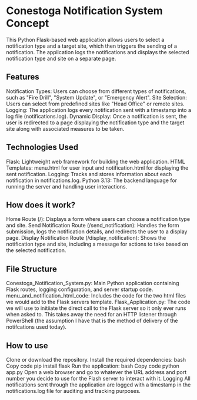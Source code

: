 # Conestoga Notification System Concept
This Python Flask-based web application allows users to select a notification type and a target site, which then triggers the sending of a notification. The application logs the notifications and displays the selected notification type and site on a separate page.

## Features
Notification Types: Users can choose from different types of notifications, such as "Fire Drill", "System Update", or "Emergency Alert".
Site Selection: Users can select from predefined sites like "Head Office" or remote sites.
Logging: The application logs every notification sent with a timestamp into a log file (notifications.log).
Dynamic Display: Once a notification is sent, the user is redirected to a page displaying the notification type and the target site along with associated measures to be taken.

## Technologies Used
Flask: Lightweight web framework for building the web application.
HTML Templates: menu.html for user input and notification.html for displaying the sent notification.
Logging: Tracks and stores information about each notification in notifications.log.
Python 3.13: The backend language for running the server and handling user interactions.

## How does it work?
Home Route (/): Displays a form where users can choose a notification type and site.
Send Notification Route (/send_notification): Handles the form submission, logs the notification details, and redirects the user to a display page.
Display Notification Route (/display_notification): Shows the notification type and site, including a message for actions to take based on the selected notification.

## File Structure
Conestoga_Notification_System.py: Main Python application containing Flask routes, logging configuration, and server startup code.
menu_and_notification_html_code: Includes the code for the two html files we would add to the Flask servers template. 
Flask_Application.py: The code we will use to initiiate the direct call to the Flask server so it only ever runs when asked to. This takes away the need for an HTTP listener through PowerShell (the assumption I have that is the method of delivery of the notifcations used today).

## How to use

Clone or download the repository.
Install the required dependencies:
bash
Copy code
pip install flask
Run the application:
bash
Copy code
python app.py
Open a web browser and go to whatever the URL address and port number you decide to use for the Flash server to interact with it. 
Logging
All notifications sent through the application are logged with a timestamp in the notifications.log file for auditing and tracking purposes.

